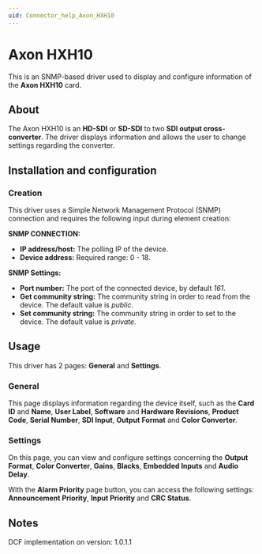 ```yaml
---
uid: Connector_help_Axon_HXH10
---
```


# Axon HXH10

This is an SNMP-based driver used to display and configure information of the **Axon HXH10** card.

## About

The Axon HXH10 is an **HD-SDI** or **SD-SDI** to two **SDI output cross-converter**. The driver displays information and allows the user to change settings regarding the converter.

## Installation and configuration

### Creation

This driver uses a Simple Network Management Protocol (SNMP) connection and requires the following input during element creation:

**SNMP CONNECTION:**

- **IP address/host:** The polling IP of the device.
- **Device address:** Required range: 0 - 18.

**SNMP Settings:**

- **Port number:** The port of the connected device, by default *161*.
- **Get community string:** The community string in order to read from the device. The default value is *public*.
- **Set community string:** The community string in order to set to the device. The default value is *private*.

## Usage

This driver has 2 pages: **General** and **Settings**.

### General

This page displays information regarding the device itself, such as the **Card ID** and **Name**, **User Label**, **Software** and **Hardware Revisions**, **Product Code**, **Serial Number**, **SDI Input**, **Output** **Format** and **Color Converter**.

### Settings

On this page, you can view and configure settings concerning the **Output Format**, **Color Converter**, **Gains**, **Blacks**, **Embedded Inputs** and **Audio Delay**.

With the **Alarm Priority** page button, you can access the following settings: **Announcement Priority**, **Input Priority** and **CRC Status**.

## Notes

DCF implementation on version: 1.0.1.1
